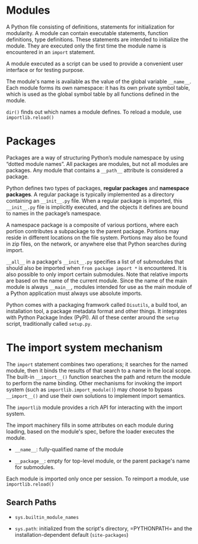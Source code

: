 # Modules

A Python file consisting of definitions, statements for initialization for modularity.
A module can contain executable statements, function definitions, type definitions. These statements are intended to initialize the module. They are executed only the first time the module name is encountered in an `import` statement.

A module executed as a script can be used to provide a convenient user interface or for testing purpose.

The module's name is available as the value of the global variable `__name__`.
Each module forms its own namespace: it has its own private symbol table, which is used as the global symbol table by all functions defined in the module.

`dir()` finds out which names a module defines. To reload a module, use `importlib.reload()`

# Packages

Packages are a way of structuring Python’s module namespace by using “dotted module names”. All packages are modules, but not all modules are packages. Any module that contains a `__path__` attribute is considered a package.

Python defines two types of packages, __regular packages__ and __namespace packages__. A regular package is typically implemented as a directory containing an `__init__.py` file. When a regular package is imported, this `__init__.py` file is implicitly executed, and the objects it defines are bound to names in the package’s namespace.

A namespace package is a composite of various portions, where each portion contributes a subpackage to the parent package. Portions may reside in different locations on the file system. Portions may also be found in zip files, on the network, or anywhere else that Python searches during import.

`__all__` in a package's `__init__.py` specifies a list of of submodules that should also be imported when `from package import *` is encountered. It is also possible to only import certain submodules. Note that relative imports are based on the name of the current module. Since the name of the main module is always `__main__`, modules intended for use as the main module of a Python application must always use absolute imports.

Python comes with a packaging framwork called `Disutils`, a build tool, an installation tool, a package metadata format and other things. It integrates with Python Package Index (PyPI). All of these center around the `setup` script, traditionally called `setup.py`.

# The import system mechanism

The `import` statement combines two operations; it searches for the named module, then it binds the results of that search to a name in the local scope. The built-in `__import__()` function searches the path and return the module to perform the name binding. Other mechanisms for invoking the import system (such as `importlib.import_module()`) may choose to bypass `__import__()` and use their own solutions to implement import semantics.

The `importlib` module provides a rich API for interacting with the import system.

The import machinery fills in some attributes on each module during loading, based on the module's spec, before the loader executes the module.

- `__name__`: fully-qualified name of the module

- `__package__`: empty for top-level module, or the parent package's name for submodules.

Each module is imported only once per session. To reimport a module, use `importlib.reload()`

## Search Paths

- `sys.builtin_module_names`

- `sys.path`: initialized from the script's directory, =PYTHONPATH= and the installation-dependent default (`site-packages`)
